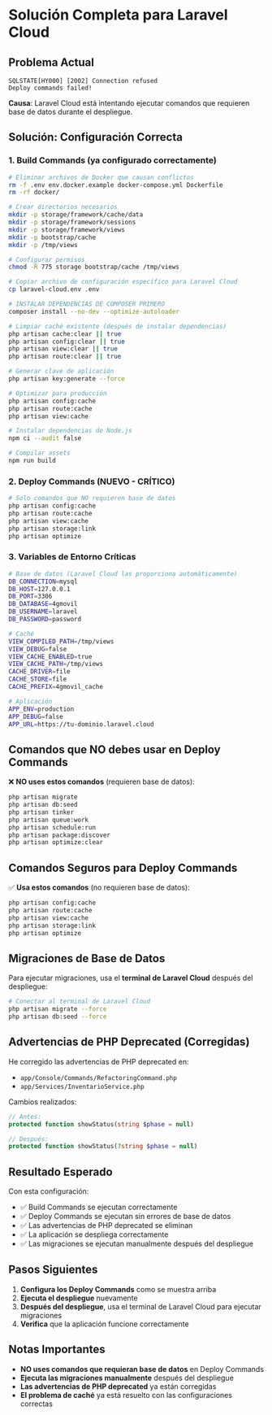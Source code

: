# Solución Completa para Laravel Cloud

## Problema Actual
```
SQLSTATE[HY000] [2002] Connection refused
Deploy commands failed!
```

**Causa**: Laravel Cloud está intentando ejecutar comandos que requieren base de datos durante el despliegue.

## Solución: Configuración Correcta

### 1. Build Commands (ya configurado correctamente)
```bash
# Eliminar archivos de Docker que causan conflictos
rm -f .env env.docker.example docker-compose.yml Dockerfile
rm -rf docker/

# Crear directorios necesarios
mkdir -p storage/framework/cache/data
mkdir -p storage/framework/sessions
mkdir -p storage/framework/views
mkdir -p bootstrap/cache
mkdir -p /tmp/views

# Configurar permisos
chmod -R 775 storage bootstrap/cache /tmp/views

# Copiar archivo de configuración específico para Laravel Cloud
cp laravel-cloud.env .env

# INSTALAR DEPENDENCIAS DE COMPOSER PRIMERO
composer install --no-dev --optimize-autoloader

# Limpiar caché existente (después de instalar dependencias)
php artisan cache:clear || true
php artisan config:clear || true
php artisan view:clear || true
php artisan route:clear || true

# Generar clave de aplicación
php artisan key:generate --force

# Optimizar para producción
php artisan config:cache
php artisan route:cache
php artisan view:cache

# Instalar dependencias de Node.js
npm ci --audit false

# Compilar assets
npm run build
```

### 2. Deploy Commands (NUEVO - CRÍTICO)
```bash
# Solo comandos que NO requieren base de datos
php artisan config:cache
php artisan route:cache
php artisan view:cache
php artisan storage:link
php artisan optimize
```

### 3. Variables de Entorno Críticas
```bash
# Base de datos (Laravel Cloud las proporciona automáticamente)
DB_CONNECTION=mysql
DB_HOST=127.0.0.1
DB_PORT=3306
DB_DATABASE=4gmovil
DB_USERNAME=laravel
DB_PASSWORD=password

# Caché
VIEW_COMPILED_PATH=/tmp/views
VIEW_DEBUG=false
VIEW_CACHE_ENABLED=true
VIEW_CACHE_PATH=/tmp/views
CACHE_DRIVER=file
CACHE_STORE=file
CACHE_PREFIX=4gmovil_cache

# Aplicación
APP_ENV=production
APP_DEBUG=false
APP_URL=https://tu-dominio.laravel.cloud
```

## Comandos que NO debes usar en Deploy Commands

❌ **NO uses estos comandos** (requieren base de datos):
```bash
php artisan migrate
php artisan db:seed
php artisan tinker
php artisan queue:work
php artisan schedule:run
php artisan package:discover
php artisan optimize:clear
```

## Comandos Seguros para Deploy Commands

✅ **Usa estos comandos** (no requieren base de datos):
```bash
php artisan config:cache
php artisan route:cache
php artisan view:cache
php artisan storage:link
php artisan optimize
```

## Migraciones de Base de Datos

Para ejecutar migraciones, usa el **terminal de Laravel Cloud** después del despliegue:

```bash
# Conectar al terminal de Laravel Cloud
php artisan migrate --force
php artisan db:seed --force
```

## Advertencias de PHP Deprecated (Corregidas)

He corregido las advertencias de PHP deprecated en:
- `app/Console/Commands/RefactoringCommand.php`
- `app/Services/InventarioService.php`

Cambios realizados:
```php
// Antes:
protected function showStatus(string $phase = null)

// Después:
protected function showStatus(?string $phase = null)
```

## Resultado Esperado

Con esta configuración:
- ✅ Build Commands se ejecutan correctamente
- ✅ Deploy Commands se ejecutan sin errores de base de datos
- ✅ Las advertencias de PHP deprecated se eliminan
- ✅ La aplicación se despliega correctamente
- ✅ Las migraciones se ejecutan manualmente después del despliegue

## Pasos Siguientes

1. **Configura los Deploy Commands** como se muestra arriba
2. **Ejecuta el despliegue** nuevamente
3. **Después del despliegue**, usa el terminal de Laravel Cloud para ejecutar migraciones
4. **Verifica** que la aplicación funcione correctamente

## Notas Importantes

- **NO uses comandos que requieran base de datos** en Deploy Commands
- **Ejecuta las migraciones manualmente** después del despliegue
- **Las advertencias de PHP deprecated** ya están corregidas
- **El problema de caché** ya está resuelto con las configuraciones correctas
